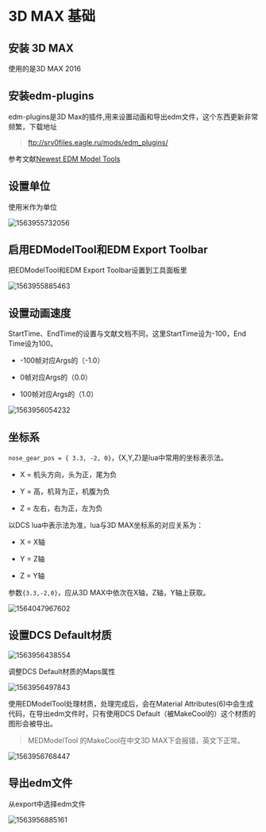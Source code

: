 # 3D MAX 基础

## 安装 3D MAX

使用的是3D MAX 2016

## 安装edm-plugins
edm-plugins是3D Max的插件,用来设置动画和导出edm文件，这个东西更新非常频繁，下载地址

> ftp://srv0files.eagle.ru/mods/edm_plugins/

参考文献[Newest EDM Model Tools](https://forums.eagle.ru/showthread.php?t=86205)

## 设置单位

使用米作为单位

![1563955732056](assets/1563955732056.png)

## 启用EDModelTool和EDM Export Toolbar

把EDModelTool和EDM Export Toolbar设置到工具面板里

![1563955885463](assets/1563955885463.png)

## 设置动画速度

StartTime、EndTime的设置与文献文档不同，这里StartTime设为-100，End Time设为100。

* -100帧对应Args的（-1.0）
* 0帧对应Args的（0.0）

* 100帧对应Args的（1.0）

![1563956054232](assets/1563956054232.png)

## 坐标系

`nose_gear_pos = { 3.3, -2, 0}`，{X,Y,Z}是lua中常用的坐标表示法。

* X = 机头方向，头为正，尾为负

* Y = 高，机背为正，机腹为负

* Z = 左右，右为正，左为负

以DCS lua中表示法为准，lua与3D MAX坐标系的对应关系为：

* X = X轴

* Y = Z轴

* Z = Y轴

参数`{3.3,-2,0}`，应从3D MAX中依次在X轴，Z轴，Y轴上获取。

![1564047967602](assets/1564047967602.png)

## 设置DCS Default材质

![1563956438554](assets/1563956438554.png)

调整DCS Default材质的Maps属性

![1563956497843](assets/1563956497843.png)

使用EDModelTool处理材质，处理完成后，会在Material Attributes(6)中会生成代码，在导出edm文件时，只有使用DCS Default（被MakeCool的）这个材质的图形会被导出。

> MEDModelTool 的MakeCool在中文3D MAX下会报错，英文下正常。

![1563956768447](assets/1563956768447.png)

## 导出edm文件

从export中选择edm文件 

![1563956885161](assets/1563956885161.png)